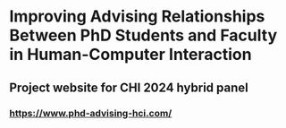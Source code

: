 # Improving Advising Relationships Between PhD Students and Faculty in Human-Computer Interaction
## Project website for CHI 2024 hybrid panel 
### https://www.phd-advising-hci.com/
